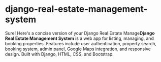 # django-real-estate-management-system
Sure! Here's a concise version of your Django Real Estate Manage**Django Real Estate Management System** is a web app for listing, managing, and booking properties. Features include user authentication, property search, booking system, admin panel, Google Maps integration, and responsive design. Built with Django, HTML, CSS, and Bootstrap.
